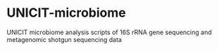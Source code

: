 # UNICIT-microbiome
UNICIT microbiome analysis scripts of 16S rRNA gene sequencing and metagenomic shotgun sequencing data

